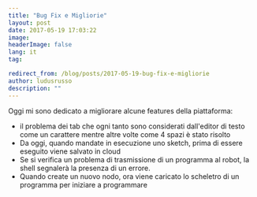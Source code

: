 ```yaml
---
title: "Bug Fix e Migliorie"
layout: post
date: 2017-05-19 17:03:22
image:
headerImage: false
lang: it
tag:

redirect_from: /blog/posts/2017-05-19-bug-fix-e-migliorie
author: ludusrusso
description: ""
---
```


Oggi mi sono dedicato a migliorare alcune features della piattaforma:

 - il problema dei tab che ogni tanto sono considerati dall'editor di testo come un carattere mentre altre volte come 4 spazi è stato risolto
 - Da oggi, quando mandate in esecuzione uno sketch, prima di essere eseguito viene salvato in cloud
 - Se si verifica un problema di trasmissione di un programma al robot, la shell segnalerà la presenza di un errore.
 - Quando create un nuovo nodo, ora viene caricato lo scheletro di un programma per iniziare a programmare
